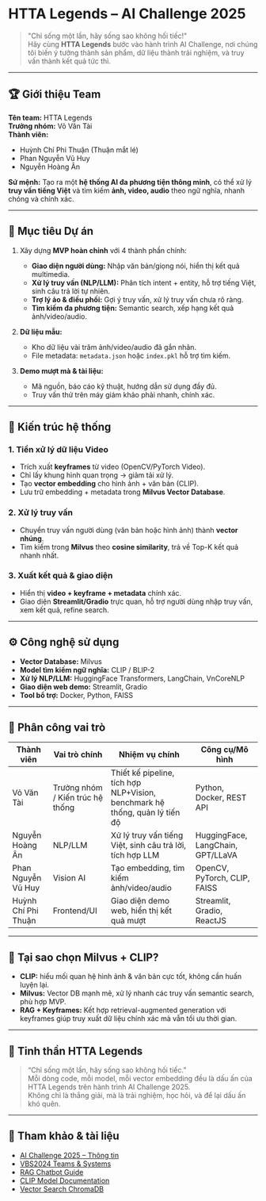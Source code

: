 # HTTA Legends – AI Challenge 2025

> "Chỉ sống một lần, hãy sống sao không hối tiếc!"  
> Hãy cùng **HTTA Legends** bước vào hành trình AI Challenge, nơi chúng tôi biến ý tưởng thành sản phẩm, dữ liệu thành trải nghiệm, và truy vấn thành kết quả tức thì.

---

## 🏆 Giới thiệu Team

**Tên team:** HTTA Legends  
**Trưởng nhóm:** Vỏ Văn Tài  
**Thành viên:**  
- Huỳnh Chí Phi Thuận (Thuận mắt lé)  
- Phan Nguyễn Vũ Huy  
- Nguyễn Hoàng Ân  

**Sứ mệnh:** Tạo ra một **hệ thống AI đa phương tiện thông minh**, có thể xử lý **truy vấn tiếng Việt** và tìm kiếm **ảnh, video, audio** theo ngữ nghĩa, nhanh chóng và chính xác.  

---

## 🎯 Mục tiêu Dự án

1. Xây dựng **MVP hoàn chỉnh** với 4 thành phần chính:  
   - **Giao diện người dùng:** Nhập văn bản/giọng nói, hiển thị kết quả multimedia.  
   - **Xử lý truy vấn (NLP/LLM):** Phân tích intent + entity, hỗ trợ tiếng Việt, sinh câu trả lời tự nhiên.  
   - **Trợ lý ảo & điều phối:** Gợi ý truy vấn, xử lý truy vấn chưa rõ ràng.  
   - **Tìm kiếm đa phương tiện:** Semantic search, xếp hạng kết quả ảnh/video/audio.  

2. **Dữ liệu mẫu:**  
   - Kho dữ liệu vài trăm ảnh/video/audio đã gắn nhãn.  
   - File metadata: `metadata.json` hoặc `index.pkl` hỗ trợ tìm kiếm.  

3. **Demo mượt mà & tài liệu:**  
   - Mã nguồn, báo cáo kỹ thuật, hướng dẫn sử dụng đầy đủ.  
   - Truy vấn thử trên máy giám khảo phải nhanh, chính xác.  

---

## 🔧 Kiến trúc hệ thống

### 1. Tiền xử lý dữ liệu Video
- Trích xuất **keyframes** từ video (OpenCV/PyTorch Video).  
- Chỉ lấy khung hình quan trọng → giảm tải xử lý.  
- Tạo **vector embedding** cho hình ảnh + văn bản (CLIP).  
- Lưu trữ embedding + metadata trong **Milvus Vector Database**.  

### 2. Xử lý truy vấn
- Chuyển truy vấn người dùng (văn bản hoặc hình ảnh) thành **vector nhúng**.  
- Tìm kiếm trong **Milvus** theo **cosine similarity**, trả về Top-K kết quả nhanh nhất.  

### 3. Xuất kết quả & giao diện
- Hiển thị **video + keyframe + metadata** chính xác.  
- Giao diện **Streamlit/Gradio** trực quan, hỗ trợ người dùng nhập truy vấn, xem kết quả, refine search.  

---

## ⚙️ Công nghệ sử dụng
- **Vector Database:** Milvus  
- **Model tìm kiếm ngữ nghĩa:** CLIP / BLIP-2  
- **Xử lý NLP/LLM:** HuggingFace Transformers, LangChain, VnCoreNLP  
- **Giao diện web demo:** Streamlit, Gradio  
- **Tool bổ trợ:** Docker, Python, FAISS  

---

## 👥 Phân công vai trò

| Thành viên | Vai trò chính | Nhiệm vụ chính | Công cụ/Mô hình |
|------------|---------------|----------------|----------------|
| Vỏ Văn Tài | Trưởng nhóm / Kiến trúc hệ thống | Thiết kế pipeline, tích hợp NLP+Vision, benchmark hệ thống, quản lý tiến độ | Python, Docker, REST API |
| Nguyễn Hoàng Ân | NLP/LLM | Xử lý truy vấn tiếng Việt, sinh câu trả lời, tích hợp LLM | HuggingFace, LangChain, GPT/LLaVA |
| Phan Nguyễn Vũ Huy | Vision AI | Tạo embedding, tìm kiếm ảnh/video/audio | OpenCV, PyTorch, CLIP, FAISS |
| Huỳnh Chí Phi Thuận | Frontend/UI | Giao diện demo web, hiển thị kết quả mượt | Streamlit, Gradio, ReactJS |

---

## 🚀 Tại sao chọn Milvus + CLIP?

- **CLIP:** hiểu mối quan hệ hình ảnh & văn bản cực tốt, không cần huấn luyện lại.  
- **Milvus:** Vector DB mạnh mẽ, xử lý nhanh các truy vấn semantic search, phù hợp MVP.  
- **RAG + Keyframes:** Kết hợp retrieval-augmented generation với keyframes giúp truy xuất dữ liệu chính xác mà vẫn tối ưu thời gian.  

---

## 🌟 Tinh thần HTTA Legends

> “Chỉ sống một lần, hãy sống sao không hối tiếc.”  
> Mỗi dòng code, mỗi model, mỗi vector embedding đều là dấu ấn của HTTA Legends trên hành trình AI Challenge 2025.  
> Không chỉ là thắng giải, mà là trải nghiệm, học hỏi, và để lại dấu ấn khó quên.  

---

## 🔗 Tham khảo & tài liệu

- [AI Challenge 2025 – Thông tin](https://codalab.lisn.upsaclay.fr/competitions/20122)  
- [VBS2024 Teams & Systems](https://videobrowsershowdown.org/teams/vbs2024-systems/)  
- [RAG Chatbot Guide](https://csc.edu.vn/tin-tuc/Blog-chia-se/kham-pha-rag-huong-dan-xay-dung-chatbot-voi-rag-8433)  
- [CLIP Model Documentation](https://huggingface.co/docs/transformers/model_doc/clip)  
- [Vector Search ChromaDB](https://realpython.com/chromadb-vector-database/)  
